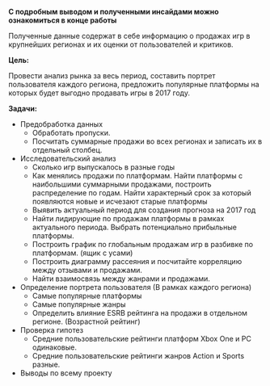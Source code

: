 **С подробным выводом и полученными инсайдами можно ознакомиться в конце работы**

Полученные данные содержат в себе информацию о продажах игр в крупнейших регионах и их оценки от пользователей и критиков.

**Цель:**

Провести анализ рынка за весь период, составить портрет пользователя каждого региона, предложить популярные платформы на которых будет выгодно продавать игры в 2017 году.

**Задачи:**
- Предобработка данных
    - Обработать пропуски.
    - Посчитать суммарные продажи во всех регионах и записать их в отдельный столбец.
- Исследовательский анализ
    -  Сколько игр выпускалось в разные годы
    -  Как менялись продажи по платформам. Найти платформы с наибольшими суммарными продажами, построить распределение по годам. Найти характерный срок за который появляются новые и исчезают старые платформы
    - Выявить актуальный период для создания прогноза на 2017 год
    - Найти лидирующие по продажам платформы в рамках актуального периода. Выбрать потенциально прибыльные платформы.
    - Построить график по глобальным продажам игр в разбивке по платформам. (ящик с усами)
    - Построить диаграмму рассеяния и посчитайте корреляцию между отзывами и продажами.
    - Найти взаимосвязь между жанрами и продажами.
- Определение портрета пользователя 
  (В рамках каждого региона)
  - Самые популярные платформы 
  - Самые популярные жанры
  - Определить влияние ESRB рейтинга на продажи в отдельном регионе. (Возрастной рейтинг)
- Проверка гипотез 
    - Средние пользовательские рейтинги платформ Xbox One и PC одинаковые.
    - Средние пользовательские рейтинги жанров Action и Sports разные.
- Выводы по всему проекту
